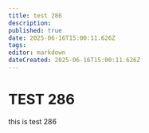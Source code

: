 ```yaml
---
title: test 286
description: 
published: true
date: 2025-06-16T15:00:11.626Z
tags: 
editor: markdown
dateCreated: 2025-06-16T15:00:11.626Z
---
```


# TEST 286
this is test 286
